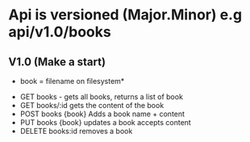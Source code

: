 # Api is versioned (Major.Minor) e.g api/v1.0/books
## V1.0 (Make a start)
* book = filename on filesystem*
- GET books - gets all books, returns a list of book
- GET books/:id gets the content of the book
- POST books {book} Adds a book name + content
- PUT books {book} updates a book accepts content
- DELETE books:id removes a book 
